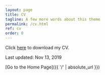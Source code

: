 ```yaml
---
layout: page
title: CV
tagline: A few more words about this theme
permalink: /cv.html
ref: cv
order: 0
---
```


Click [here](/cv/cv_BingjianHuang.pdf) to download my CV.

Last updated: Nov 13, 2019

[Go to the Home Page]({{ '/' | absolute_url }})
